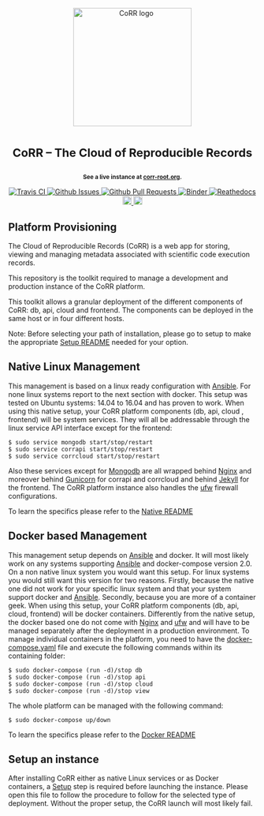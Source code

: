 <p align="center">
    <img src="https://rawgit.com/usnistgov/corr/master/corr-view/frontend/images/logo.svg"
         height="240"
         alt="CoRR logo"
         class="inline">
</p>

<h1> <p align="center"><sup><strong>
CoRR &ndash; The Cloud of Reproducible Records
</strong></sup></p>
</h1>

<p align="center"><sup><strong>
See a live instance at <a href="https://corr-root.org/">corr-root.org</a>.
</strong></sup></p>

<p align="center">
<a href="https://travis-ci.org/usnistgov/corr-deploy" target="_blank">
<img src="https://travis-ci.org/usnistgov/corr-deploy.svg?branch=master"
alt="Travis CI">
</a>
<a href="https://github.com/usnistgov/corr-deploy/issues" target="_blank">
<img src="http://githubbadges.herokuapp.com/usnistgov/corr-deploy/issues.svg?style=flat-square"
alt="Github Issues">
</a>
<a href="https://github.com/fusnistgov/corr-deploy/pulls" target="_blank">
<img src="http://githubbadges.herokuapp.com/faical-yannick-congo/corr-deploy/pulls.svg?style=flat-square"
alt="Github Pull Requests">
</a>
<a href="http://mybinder.org/repo/fusnistgov/corr-deploy" target="_blank">
<img src="http://mybinder.org/badge.svg"
alt="Binder">
</a>
<a href="http://corr-deploy.readthedocs.io/en/latest/?badge=latest" target="_blank">
<img src="https://readthedocs.org/projects/corr-deploy/badge/?version=latest"
alt="Reathedocs">
</a>
<a href="https://gitter.im/usnistgov/corr">
<img src="https://img.shields.io/gitter/room/gitterHQ/gitter.svg" alt="Gitter Chat" height="18">
</a>
<a href="https://github.com/faical-yannick-congo/corr-deploy/blob/master/LICENSE">
<img src="https://img.shields.io/badge/license-mit-blue.svg" alt="License" height="18">
</a>
</p>

## Platform Provisioning

The Cloud of Reproducible Records (CoRR) is a web  app for storing,
viewing and managing metadata associated with scientific code execution records.

This repository is the toolkit required to manage a development and production
instance of the CoRR platform.

This toolkit allows a granular deployment of the different components of CoRR:
db, api, cloud and frontend.
The components can be deployed in the same host or in four different hosts.

Note: Before selecting your path of installation, please go to setup to make
the appropriate [Setup README](setup/README.md) needed for your option.

## Native Linux Management

This management is based on a linux ready configuration with [Ansible](https://www.ansible.com/resources/get-started).
For none linux systems report to the next section with docker.
This setup was tested on Ubuntu systems: 14.04 to 16.04 and has proven
to work.
When using this native setup, your CoRR platform components (db, api, cloud
, frontend) will be system services. They will all be addressable through
the linux service API interface except for the frontend:

    $ sudo service mongodb start/stop/restart
    $ sudo service corrapi start/stop/restart
    $ sudo service corrcloud start/stop/restart

Also these services except for [Mongodb](https://docs.mongodb.com/) are all wrapped behind [Nginx](https://nginx.org/en/docs/beginners_guide.html) and moreover
behind [Gunicorn](http://docs.gunicorn.org/en/latest/index.html) for corrapi and corrcloud and behind [Jekyll](https://jekyllrb.com/docs/home/) for the frontend.
The CoRR platform instance also handles the [ufw](https://help.ubuntu.com/community/UFW) firewall configurations.

To learn the specifics please refer to the [Native README](native/README.md)

## Docker based Management

This management setup depends on [Ansible](https://www.ansible.com/resources/get-started) and docker.
It will most likely work on any systems supporting [Ansible](https://www.ansible.com/resources/get-started) and docker-compose
version 2.0.
On a non native linux system you would want this setup. For linux systems
you would still want this version for two reasons. Firstly, because the native
one did not work for your specific linux system and that your system support
docker and [Ansible](https://www.ansible.com/resources/get-started). Secondly, because you are more of a container geek.
When using this setup, your CoRR platform components (db, api, cloud, frontend)
will be docker containers.
Differently from the native setup, the docker based one do not come with [Nginx](https://nginx.org/en/docs/beginners_guide.html)
and [ufw](https://help.ubuntu.com/community/UFW) and will have to be managed separately after the deployment in a production
environment. To manage individual containers in the platform, you need to have the
[docker-compose.yaml](docker/docker-compose.yaml) file and execute the following commands within its containing folder:

    $ sudo docker-compose (run -d)/stop db
    $ sudo docker-compose (run -d)/stop api
    $ sudo docker-compose (run -d)/stop cloud
    $ sudo docker-compose (run -d)/stop view

The whole platform can be managed with the following command:

    $ sudo docker-compose up/down

To learn the specifics please refer to the [Docker README](docker/README.md)

## Setup an instance

After installing CoRR either as native Linux services or as Docker containers, a [Setup](setup/README.md) step is required before launching the instance. Please open this file
to follow the procedure to follow for the selected type of deployment. Without the proper setup,
the CoRR launch will most likely fail.
